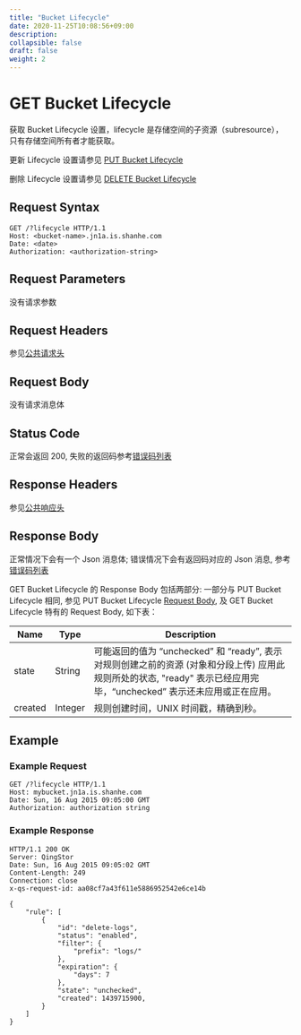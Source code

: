 ```yaml
---
title: "Bucket Lifecycle"
date: 2020-11-25T10:08:56+09:00
description:
collapsible: false
draft: false
weight: 2
---
```


# GET Bucket Lifecycle

获取 Bucket Lifecycle 设置，lifecycle 是存储空间的子资源（subresource），
只有存储空间所有者才能获取。

更新 Lifecycle 设置请参见 [PUT Bucket Lifecycle](../put_lifecycle)

删除 Lifecycle 设置请参见 [DELETE Bucket Lifecycle](../delete_lifecycle)

## Request Syntax

```http
GET /?lifecycle HTTP/1.1
Host: <bucket-name>.jn1a.is.shanhe.com
Date: <date>
Authorization: <authorization-string>
```

## Request Parameters

没有请求参数

## Request Headers

参见[公共请求头](../../../common_header/#请求头字段-request-header)

## Request Body

没有请求消息体

## Status Code

正常会返回 200,  失败的返回码参考[错误码列表](../../../error_code/)

## Response Headers

参见[公共响应头](../../../common_header/#响应头字段-response-heaader)

## Response Body

正常情况下会有一个 Json 消息体; 错误情况下会有返回码对应的 Json 消息, 参考[错误码列表](../../../error_code/)

GET Bucket Lifecycle 的 Response Body 包括两部分:
一部分与 PUT Bucket Lifecycle 相同, 参见 PUT Bucket Lifecycle [Request Body](../put_lifecycle#request-body),
及 GET Bucket Lifecycle 特有的 Request Body, 如下表：

| Name | Type | Description |
| --- | --- | --- |
| state | String | 可能返回的值为 “unchecked” 和 “ready”, 表示对规则创建之前的资源 (对象和分段上传) 应用此规则所处的状态, "ready" 表示已经应用完毕，“unchecked” 表示还未应用或正在应用。|
| created | Integer | 规则创建时间，UNIX 时间戳，精确到秒。|

## Example

### Example Request

```http
GET /?lifecycle HTTP/1.1
Host: mybucket.jn1a.is.shanhe.com
Date: Sun, 16 Aug 2015 09:05:00 GMT
Authorization: authorization string
```

### Example Response

```http
HTTP/1.1 200 OK
Server: QingStor
Date: Sun, 16 Aug 2015 09:05:02 GMT
Content-Length: 249
Connection: close
x-qs-request-id: aa08cf7a43f611e5886952542e6ce14b

{
    "rule": [
        {
            "id": "delete-logs",
            "status": "enabled",
            "filter": {
                "prefix": "logs/"
            },
            "expiration": {
                "days": 7
            },
            "state": "unchecked",
            "created": 1439715900,
        }
    ]
}
```
